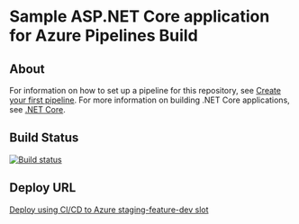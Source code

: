 # Sample ASP.NET Core application for Azure Pipelines Build




## About 

For information on how to set up a pipeline for this repository, see [Create your first pipeline](https://docs.microsoft.com/azure/devops/pipelines/get-started-yaml?view=azure-devops).
For more information on building .NET Core applications, see [.NET Core](https://docs.microsoft.com/azure/devops/pipelines/languages/dotnet-core?view=azure-devops).



## Build Status

[![Build status](https://dev.azure.com/superusers-kursus/devops/_apis/build/status/working-ok/GUI-build-on-github/ASP.NET%20Core-GUI-Template)](https://dev.azure.com/superusers-kursus/devops/_build/latest?definitionId=10)


## Deploy URL
[Deploy using CI/CD to Azure staging-feature-dev slot](https://devop-dotnetcore-2019-staging-feature-dev.azurewebsites.net/)
